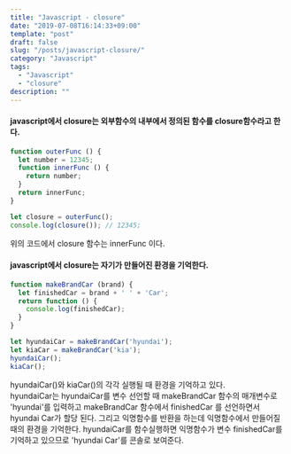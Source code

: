 ```yaml
---
title: "Javascript - closure"
date: "2019-07-08T16:14:33+09:00"
template: "post"
draft: false
slug: "/posts/javascript-closure/"
category: "Javascript"
tags:
  - "Javascript"
  - "closure"
description: ""
---
```


#### javascript에서 closure는 외부함수의 내부에서 정의된 함수를 closure함수라고 한다.
```javascript
function outerFunc () {
  let number = 12345;
  function innerFunc () {
    return number;
  }
  return innerFunc;
}

let closure = outerFunc();
console.log(closure()); // 12345;
```
위의 코드에서 closure 함수는 innerFunc 이다.

#### javascript에서 closure는 자기가 만들어진 환경을 기억한다.
```javascript
function makeBrandCar (brand) {
  let finishedCar = brand + ' ' + 'Car';
  return function () {
    console.log(finishedCar);
  }
}

let hyundaiCar = makeBrandCar('hyundai');
let kiaCar = makeBrandCar('kia');
hyundaiCar();
kiaCar();
```

hyundaiCar()와 kiaCar()의 각각 실행될 때 환경을 기억하고 있다.<br>
hyundaiCar는 hyundaiCar를 변수 선언할 때 makeBrandCar 함수의 매개변수로 'hyundai'를 입력하고 makeBrandCar 함수에서 finishedCar 를 선언하면서 hyundai Car가 할당 된다. 그리고 익명함수를 반환을 하는데 익명함수에서 만들어질 때의 환경을 기억한다. hyundaiCar를 함수실행하면 익명함수가 변수 finishedCar를 기억하고 있으므로 'hyundai Car'를 콘솔로 보여준다.